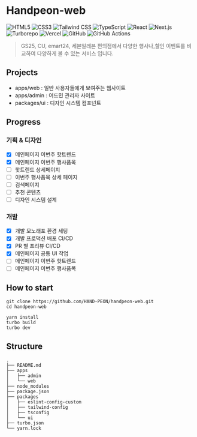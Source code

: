 # Handpeon-web

![HTML5](https://img.shields.io/static/v1?style=for-the-badge&message=HTML5&color=E34F26&logo=HTML5&logoColor=FFFFFF&label=) ![CSS3](https://img.shields.io/static/v1?style=for-the-badge&message=CSS3&color=1572B6&logo=CSS3&logoColor=FFFFFF&label=) ![Tailwind CSS](https://img.shields.io/static/v1?style=for-the-badge&message=Tailwind+CSS&color=222222&logo=Tailwind+CSS&logoColor=06B6D4&label=) ![TypeScript](https://img.shields.io/static/v1?style=for-the-badge&message=TypeScript&color=3178C6&logo=TypeScript&logoColor=FFFFFF&label=) ![React](https://img.shields.io/static/v1?style=for-the-badge&message=React&color=222222&logo=React&logoColor=61DAFB&label=) ![Next.js](https://img.shields.io/static/v1?style=for-the-badge&message=Next.js&color=000000&logo=Next.js&logoColor=FFFFFF&label=) ![Turborepo](https://img.shields.io/static/v1?style=for-the-badge&message=Turborepo&color=EF4444&logo=Turborepo&logoColor=FFFFFF&label=) ![Vercel](https://img.shields.io/static/v1?style=for-the-badge&message=Vercel&color=000000&logo=Vercel&logoColor=FFFFFF&label=) ![GitHub](https://img.shields.io/static/v1?style=for-the-badge&message=GitHub&color=181717&logo=GitHub&logoColor=FFFFFF&label=) ![GitHub Actions](https://img.shields.io/static/v1?style=for-the-badge&message=GitHub+Actions&color=2088FF&logo=GitHub+Actions&logoColor=FFFFFF&label=)

> GS25, CU, emart24, 세븐일레븐 편의점에서 다양한 행사나,할인 이벤트를 비교하여 다양하게 볼 수 있는 서비스 입니다.

## Projects

- apps/web : 일반 사용자들에게 보여주는 웹사이트
- apps/admin : 어드민 관리자 사이트
- packages/ui : 디자인 시스템 컴포넌트

## Progress

### 기획 & 디자인

- [x] 메인페이지 이번주 핫트렌드
- [x] 메인페이지 이번주 행사품목
- [ ] 핫트렌드 상세페이지
- [ ] 이번주 행사품목 상세 페이지
- [ ] 검색페이지
- [ ] 추천 콘텐츠
- [ ] 디자인 시스템 설계

### 개발

- [x] 개발 모노래포 환경 세팅
- [x] 개발 프로덕션 배포 CI/CD
- [x] PR 별 프리뷰 CI/CD
- [x] 메인페이지 공통 UI 작업
- [ ] 메인페이지 이번주 핫트렌드
- [ ] 메인페이지 이번주 행사품목

## How to start

```shell
git clone https://github.com/HAND-PEON/handpeon-web.git
cd handpeon-web

yarn install
turbo build
turbo dev
```

## Structure

```
.
├── README.md
├── apps
│   ├── admin
│   └── web
├── node_modules
├── package.json
├── packages
│   ├── eslint-config-custom
│   ├── tailwind-config
│   ├── tsconfig
│   └── ui
├── turbo.json
└── yarn.lock
```
